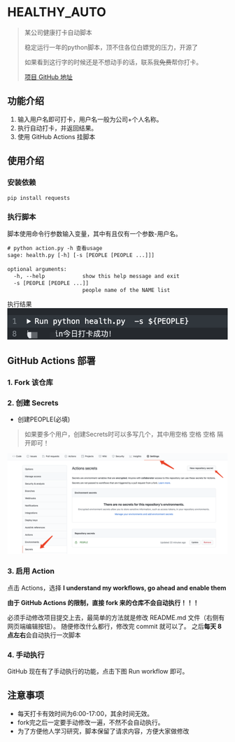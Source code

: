# HEALTHY_AUTO

>某公司健康打卡自动脚本
>
>稳定运行一年的python脚本，顶不住各位白嫖党的压力，开源了
>
>如果看到这行字的时候还是不想动手的话，联系我~~免费~~帮你打卡。
>
>[项目 GitHub 地址](https://github.com/adil-zhang/healthy_auto)

## 功能介绍
1. 输入用户名即可打卡，用户名一般为公司+个人名称。
2. 执行自动打卡，并返回结果。
3. 使用 GitHub Actions 挂脚本


## 使用介绍

### 安装依赖
```shell
pip install requests
```
### 执行脚本

脚本使用命令行参数输入变量，其中有且仅有一个参数-用户名。
```shell
# python action.py -h 查看usage
sage: health.py [-h] [-s [PEOPLE [PEOPLE ...]]]

optional arguments:
  -h, --help            show this help message and exit
  -s [PEOPLE [PEOPLE ...]]
                        people name of the NAME list
```
执行结果
![](img/jieguo.png)

## GitHub Actions 部署

### 1. Fork 该仓库

### 2. 创建 Secrets

 - 创建PEOPLE(必填)
 > 如果要多个用户，创建Secrets时可以多写几个，其中用空格 空格 空格 隔开即可！
 >
 ![](img/secrets.png)
### 3. 启用 Action

点击 Actions，选择 **I understand my workflows, go ahead and enable them**

**由于 GitHub Actions 的限制，直接 fork 来的仓库不会自动执行！！！**

必须手动修改项目提交上去，最简单的方法就是修改 README.md 文件（右侧有网页端编辑按钮）。
随便修改什么都行，修改完 commit 就可以了。
之后**每天 8 点左右**会自动执行一次脚本

### 4. 手动执行

GitHub 现在有了手动执行的功能，点击下图 Run workflow 即可。

## 注意事项

- 每天打卡有效时间为6:00-17:00，其余时间无效。
- fork完之后一定要手动修改一遍，不然不会自动执行。
- 为了方便他人学习研究，脚本保留了请求内容，方便大家做修改
